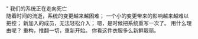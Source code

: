 " 我们的系统正在走向死亡  
随着时间的流逝，系统的变更越来越困难；
一个小的变更带来的影响越来越难以把控；
新加入的成员，无法轻松介入；
嗯，是时候把系统重写一次了。
用什么理由呢？
重构，推翻一切，重新开始。
你看这件衣服多么新鲜靓丽。
